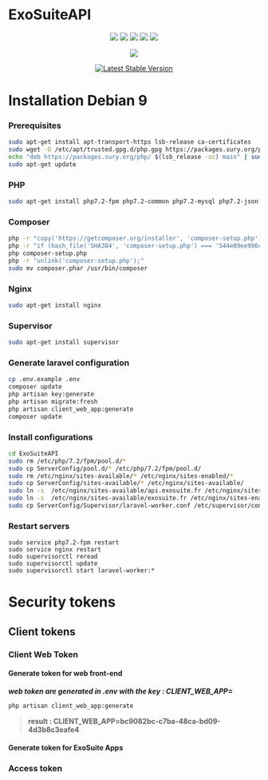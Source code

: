 # ExoSuiteAPI

<p align="center">
<img src="https://www.versioneye.com/user/projects/5ab3aee70fb24f44833013cb/badge.svg?style=flat-square">
<img src="https://img.shields.io/badge/php-%3E%3D%207.2-blue.svg?style=flat-square">
<img src="https://img.shields.io/badge/php--fpm-7.2.3-brightgreen.svg?style=flat-square">
<img src="https://img.shields.io/badge/NGINX-nginx%2F1.10.3-brightgreen.svg?style=flat-square">
<img src="https://img.shields.io/badge/supervisor-3.3.1-brightgreen.svg?style=flat-square">
</p>

<p align="center">
<img src="https://laravel.com/assets/img/components/logo-laravel.svg">
</p>
<p align="center">
<a href="https://packagist.org/packages/laravel/framework"><img src="https://poser.pugx.org/laravel/framework/v/stable.svg" alt="Latest Stable Version"></a>
</p>

# Installation Debian 9

### Prerequisites
```bash
sudo apt-get install apt-transport-https lsb-release ca-certificates
sudo wget -O /etc/apt/trusted.gpg.d/php.gpg https://packages.sury.org/php/apt.gpg
echo "deb https://packages.sury.org/php/ $(lsb_release -sc) main" | sudo tee /etc/apt/sources.list.d/php.list
sudo apt-get update
```

### PHP
```bash
sudo apt-get install php7.2-fpm php7.2-common php7.2-mysql php7.2-json php7.2-xml php7.2-mbstring
```

### Composer
```bash
php -r "copy('https://getcomposer.org/installer', 'composer-setup.php');"
php -r "if (hash_file('SHA384', 'composer-setup.php') === '544e09ee996cdf60ece3804abc52599c22b1f40f4323403c44d44fdfdd586475ca9813a858088ffbc1f233e9b180f061') { echo 'Installer verified'; } else { echo 'Installer corrupt'; unlink('composer-setup.php'); } echo PHP_EOL;"
php composer-setup.php
php -r "unlink('composer-setup.php');"
sudo mv composer.phar /usr/bin/composer
```

### Nginx
```bash
sudo apt-get install nginx
```

### Supervisor
```bash
sudo apt-get install supervisor
```

### Generate laravel configuration
```bash
cp .env.example .env
composer update
php artisan key:generate
php artisan migrate:fresh
php artisan client_web_app:generate
composer update
```

### Install configurations
```bash
cd ExoSuiteAPI
sudo rm /etc/php/7.2/fpm/pool.d/*
sudo cp ServerConfig/pool.d/* /etc/php/7.2/fpm/pool.d/
sudo rm /etc/nginx/sites-available/* /etc/nginx/sites-enabled/*
sudo cp ServerConfig/sites-available/* /etc/nginx/sites-available/
sudo ln -s  /etc/nginx/sites-available/api.exosuite.fr /etc/nginx/sites-enabled/ 
sudo ln -s  /etc/nginx/sites-available/exosuite.fr /etc/nginx/sites-enabled/
sudo cp ServerConfig/Supervisor/laravel-worker.conf /etc/supervisor/conf.d 
```

### Restart servers
```
sudo service php7.2-fpm restart
sudo service nginx restart
sudo supervisorctl reread
sudo supervisorctl update
sudo supervisorctl start laravel-worker:*
```

# Security tokens
## Client tokens
### Client Web Token
#### Generate token for web front-end
***web token are generated in .env with the key : CLIENT_WEB_APP=***

```bash
php artisan client_web_app:generate
```

>**result : CLIENT_WEB_APP=bc9082bc-c7ba-48ca-bd09-4d3b8c3eafe4**

#### Generate token for ExoSuite Apps
 

### Access token


